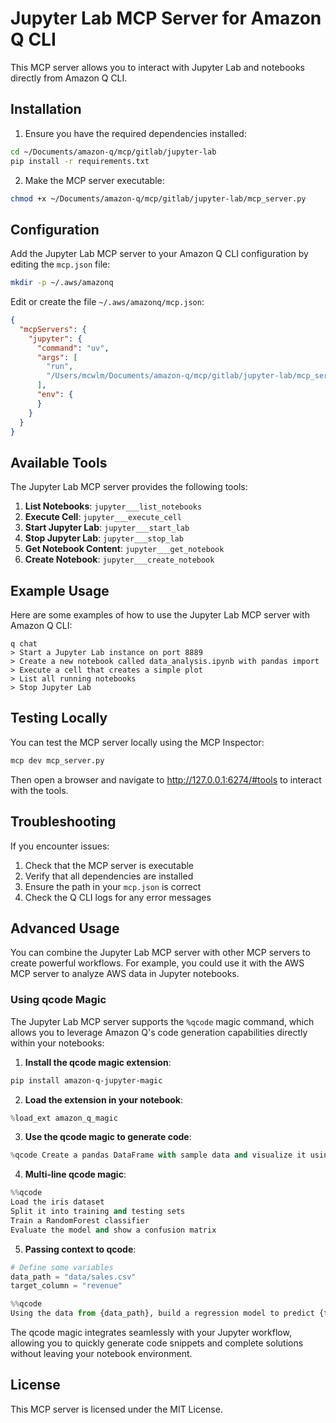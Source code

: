 # Jupyter Lab MCP Server for Amazon Q CLI

This MCP server allows you to interact with Jupyter Lab and notebooks directly from Amazon Q CLI.

## Installation

1. Ensure you have the required dependencies installed:

```bash
cd ~/Documents/amazon-q/mcp/gitlab/jupyter-lab
pip install -r requirements.txt
```

2. Make the MCP server executable:

```bash
chmod +x ~/Documents/amazon-q/mcp/gitlab/jupyter-lab/mcp_server.py
```

## Configuration

Add the Jupyter Lab MCP server to your Amazon Q CLI configuration by editing the `mcp.json` file:

```bash
mkdir -p ~/.aws/amazonq
```

Edit or create the file `~/.aws/amazonq/mcp.json`:

```json
{
  "mcpServers": {
    "jupyter": {
      "command": "uv",
      "args": [
        "run",
        "/Users/mcwlm/Documents/amazon-q/mcp/gitlab/jupyter-lab/mcp_server.py"
      ],
      "env": {
      }
    }
  }
} 
```

## Available Tools

The Jupyter Lab MCP server provides the following tools:

1. **List Notebooks**: `jupyter___list_notebooks`
2. **Execute Cell**: `jupyter___execute_cell`
3. **Start Jupyter Lab**: `jupyter___start_lab`
4. **Stop Jupyter Lab**: `jupyter___stop_lab`
5. **Get Notebook Content**: `jupyter___get_notebook`
6. **Create Notebook**: `jupyter___create_notebook`

## Example Usage

Here are some examples of how to use the Jupyter Lab MCP server with Amazon Q CLI:

```
q chat
> Start a Jupyter Lab instance on port 8889
> Create a new notebook called data_analysis.ipynb with pandas import
> Execute a cell that creates a simple plot
> List all running notebooks
> Stop Jupyter Lab
```

## Testing Locally

You can test the MCP server locally using the MCP Inspector:

```bash
mcp dev mcp_server.py
```

Then open a browser and navigate to http://127.0.0.1:6274/#tools to interact with the tools.

## Troubleshooting

If you encounter issues:

1. Check that the MCP server is executable
2. Verify that all dependencies are installed
3. Ensure the path in your `mcp.json` is correct
4. Check the Q CLI logs for any error messages

## Advanced Usage

You can combine the Jupyter Lab MCP server with other MCP servers to create powerful workflows. For example, you could use it with the AWS MCP server to analyze AWS data in Jupyter notebooks.

### Using qcode Magic

The Jupyter Lab MCP server supports the `%qcode` magic command, which allows you to leverage Amazon Q's code generation capabilities directly within your notebooks:

1. **Install the qcode magic extension**:

```bash
pip install amazon-q-jupyter-magic
```

2. **Load the extension in your notebook**:

```python
%load_ext amazon_q_magic
```

3. **Use the qcode magic to generate code**:

```python
%qcode Create a pandas DataFrame with sample data and visualize it using a scatter plot
```

4. **Multi-line qcode magic**:

```python
%%qcode
Load the iris dataset
Split it into training and testing sets
Train a RandomForest classifier
Evaluate the model and show a confusion matrix
```

5. **Passing context to qcode**:

```python
# Define some variables
data_path = "data/sales.csv"
target_column = "revenue"

%%qcode
Using the data from {data_path}, build a regression model to predict {target_column}
```

The qcode magic integrates seamlessly with your Jupyter workflow, allowing you to quickly generate code snippets and complete solutions without leaving your notebook environment.

## License

This MCP server is licensed under the MIT License.
